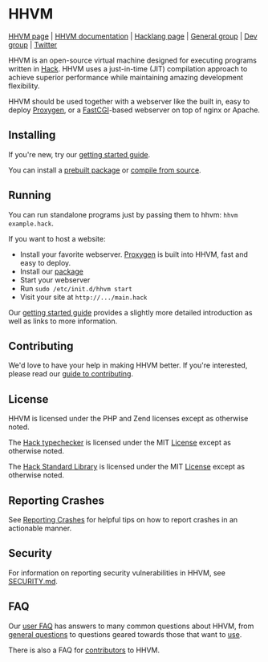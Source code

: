 # HHVM

[HHVM page](https://hhvm.com) |
[HHVM documentation](https://docs.hhvm.com/hhvm/) |
[Hacklang page](http://hacklang.org) |
[General group](https://www.facebook.com/groups/hhvm.general/) |
[Dev group](https://www.facebook.com/groups/hhvm.dev/) |
[Twitter](https://twitter.com/HipHopVM)

HHVM is an open-source virtual machine designed for executing programs written in [Hack](http://hacklang.org). HHVM uses a just-in-time (JIT) compilation approach to achieve superior performance while maintaining amazing development flexibility.

HHVM should be used together with a webserver like the built in, easy to deploy [Proxygen](https://docs.hhvm.com/hhvm/basic-usage/proxygen), or a [FastCGI](https://docs.hhvm.com/hhvm/advanced-usage/fastCGI)-based webserver on top of nginx or Apache.

## Installing

If you're new, try our [getting started guide](https://docs.hhvm.com/hhvm/getting-started/getting-started).

You can install a [prebuilt package](https://docs.hhvm.com/hhvm/installation/introduction#prebuilt-packages) or [compile from source](https://docs.hhvm.com/hhvm/installation/building-from-source).

## Running

You can run standalone programs just by passing them to hhvm: `hhvm example.hack`.

If you want to host a website:
* Install your favorite webserver. [Proxygen](https://docs.hhvm.com/hhvm/basic-usage/proxygen) is built into HHVM, fast and easy to deploy.
* Install our [package](https://docs.hhvm.com/hhvm/installation/introduction#prebuilt-packages)
* Start your webserver
* Run `sudo /etc/init.d/hhvm start`
* Visit your site at `http://.../main.hack`

Our [getting started guide](https://docs.hhvm.com/hhvm/getting-started/getting-started) provides a slightly more detailed introduction as well as links to more information.

## Contributing

We'd love to have your help in making HHVM better. If you're interested, please read our [guide to contributing](CONTRIBUTING.md).

## License

HHVM is licensed under the PHP and Zend licenses except as otherwise noted.

The [Hack typechecker](hphp/hack) is licensed under the MIT [License](hphp/hack/LICENSE) except as otherwise noted.

The [Hack Standard Library](hphp/hsl) is licensed under the MIT [License](hphp/hsl/LICENSE) except as otherwise noted.

## Reporting Crashes

See [Reporting Crashes](https://github.com/facebook/hhvm/wiki/Reporting-Crashes) for helpful tips on how to report crashes in an actionable manner.

## Security

For information on reporting security vulnerabilities in HHVM, see [SECURITY.md](SECURITY.md).

## FAQ

Our [user FAQ](https://docs.hhvm.com/hhvm/FAQ/faq) has answers to many common questions about HHVM, from [general questions](https://docs.hhvm.com/hhvm/FAQ/faq#general) to questions geared towards those that want to [use](https://docs.hhvm.com/hhvm/FAQ/faq#users).

There is also a FAQ for [contributors](https://github.com/facebook/hhvm/wiki/FAQ#contributors) to HHVM.
